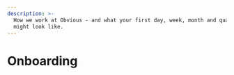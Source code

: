 ```yaml
---
description: >-
  How we work at Obvious - and what your first day, week, month and quarter
  might look like.
---
```


# Onboarding

